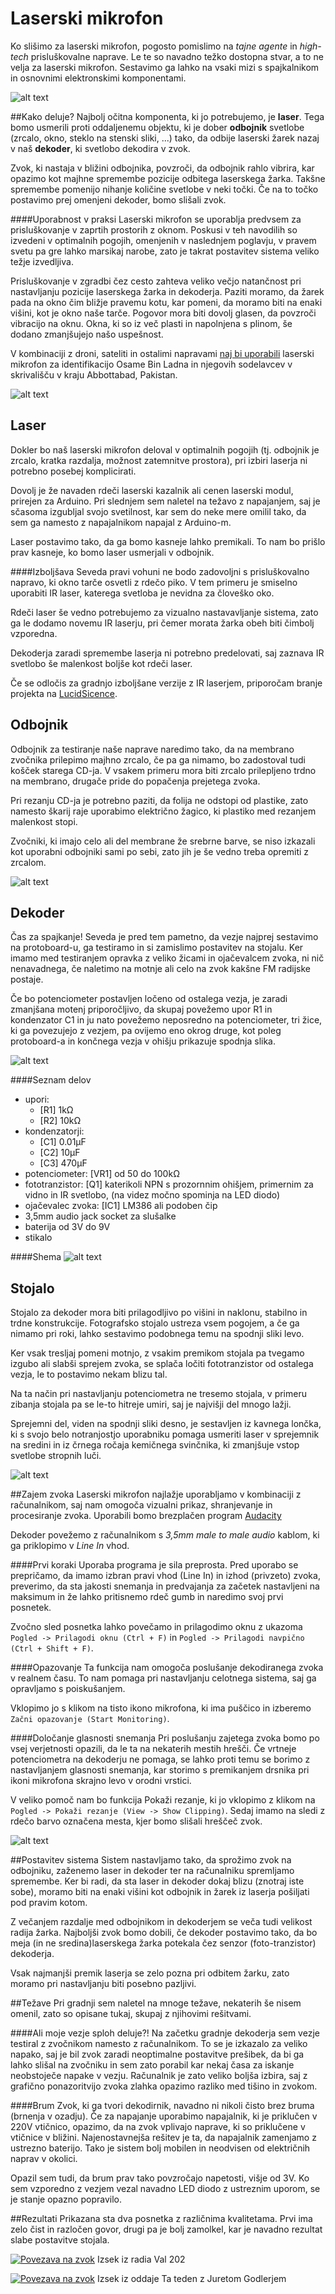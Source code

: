 # Laserski mikrofon
Ko slišimo za laserski mikrofon, pogosto pomislimo na _tajne agente_ in _high-tech_ prisluškovalne naprave. Le te so navadno težko dostopna stvar, a to ne velja za laserski mikrofon. Sestavimo ga lahko na vsaki mizi s spajkalnikom in osnovnimi elektronskimi komponentami.

![alt text](slike/uvod.png "Postavljen sistem laserskega mikrofona")


##Kako deluje?
Najbolj očitna komponenta, ki jo potrebujemo, je **laser**. Tega bomo usmerili proti oddaljenemu objektu, ki je dober **odbojnik** svetlobe (zrcalo, okno, steklo na stenski sliki, ...) tako, da odbije laserski žarek nazaj v naš **dekoder**, ki svetlobo dekodira v zvok.

Zvok, ki nastaja v bližini odbojnika, povzroči, da odbojnik rahlo vibrira, kar opazimo kot majhne spremembe pozicije odbitega laserskega žarka. Takšne spremembe pomenijo nihanje količine svetlobe v neki točki. Če na to točko postavimo prej omenjeni dekoder, bomo slišali zvok.

####Uporabnost v praksi
Laserski mikrofon se uporablja predvsem za prisluškovanje v zaprtih prostorih z oknom. Poskusi v teh navodilih so izvedeni v optimalnih pogojih, omenjenih v naslednjem poglavju, v pravem svetu pa gre lahko marsikaj narobe, zato je takrat postavitev sistema veliko težje izvedljiva. 

Prisluškovanje v zgradbi čez cesto zahteva veliko večjo natančnost pri nastavljanju pozicije laserskega žarka in dekoderja. Paziti moramo, da žarek pada na okno čim bližje pravemu kotu, kar pomeni, da moramo biti na enaki višini, kot je okno naše tarče. Pogovor mora biti dovolj glasen, da povzroči vibracijo na oknu. Okna, ki so iz več plasti in napolnjena s plinom, še dodano zmanjšujejo našo uspešnost.

V kombinaciji z droni, sateliti in ostalimi napravami 
[naj bi uporabili](http://www.npr.org/2011/05/04/135995089/cia-used-satellites-to-prep-for-bin-laden-raid "Povezava na starn NPR, kjer je opisano prisluškovanje Bin ladnu z laserskim mikrofonom") laserski mikrofon za identifikacijo Osame Bin Ladna in njegovih sodelavcev v skrivališču v kraju Abbottabad, Pakistan.

![alt text](slike/kakoDeluje.png "Shema postavitve")


## Laser
Dokler bo naš laserski mikrofon deloval v optimalnih pogojih (tj. odbojnik je zrcalo, kratka razdalja, možnost zatemnitve prostora), pri izbiri laserja ni potrebno posebej komplicirati.

Dovolj je že navaden rdeči laserski kazalnik ali cenen laserski modul, prirejen za Arduino. Pri slednjem sem naletel na težavo z napajanjem, saj je sčasoma izgubljal svojo svetilnost, kar sem do neke mere omilil tako, da sem ga namesto z napajalnikom napajal z Arduino-m.

Laser postavimo tako, da ga bomo kasneje lahko premikali. To nam bo prišlo prav kasneje, ko bomo laser usmerjali v odbojnik.

####Izboljšava
Seveda pravi vohuni ne bodo zadovoljni s prisluškovalno napravo, ki okno tarče osvetli z rdečo piko. V tem primeru je smiselno uporabiti IR laser, katerega svetloba je nevidna za človeško oko.

Rdeči laser še vedno potrebujemo za vizualno nastavavljanje sistema, zato ga le dodamo novemu IR laserju, pri čemer morata žarka obeh biti čimbolj vzporedna.

Dekoderja zaradi spremembe laserja ni potrebno predelovati, saj zaznava IR svetlobo še malenkost boljše kot rdeči laser.

Če se odločis za gradnjo izboljšane verzije z IR laserjem, priporočam branje projekta na [LucidSicence](http://www.lucidscience.com/pro-laser%20spy%20device-1.aspx "Povezava na LucidScience").

## Odbojnik
Odbojnik za testiranje naše naprave naredimo tako, da na membrano zvočnika prilepimo majhno zrcalo, če pa ga nimamo, bo zadostoval tudi košček starega CD-ja. V vsakem primeru mora biti zrcalo prilepljeno trdno na membrano, drugače pride do popačenja prejetega zvoka. 

Pri rezanju CD-ja je potrebno paziti, da folija ne odstopi od plastike, zato namesto škarij raje uporabimo električno žagico, ki plastiko med rezanjem malenkost stopi.

Zvočniki, ki imajo celo ali del membrane že srebrne barve, se niso izkazali kot uporabni odbojniki sami po sebi, zato jih je še vedno treba opremiti z zrcalom. 

![alt text](slike/odbojnik.png "Prirejen odbojnik")


## Dekoder
Čas za spajkanje! Seveda je pred tem pametno, da vezje najprej sestavimo na protoboard-u, ga testiramo in si zamislimo postavitev na stojalu. Ker imamo med testiranjem opravka z veliko žicami in ojačevalcem zvoka, ni nič nenavadnega, če naletimo na motnje ali celo na zvok kakšne FM radijske postaje.

Če bo potenciometer postavljen ločeno od ostalega vezja, je zaradi zmanjšana motenj priporočljivo, da skupaj povežemo upor R1 in kondenzator C1 in ju nato povežemo neposredno na potenciometer, tri žice, ki ga povezujejo z vezjem, pa ovijemo eno okrog druge, kot poleg protoboard-a in končnega vezja v ohišju prikazuje spodnja slika.

![alt text](slike/dekodirnik.png "Dekodirnik na protoboard-u in v ohišju")
 
####Seznam delov
- upori:
   * [R1] 1kΩ 
   * [R2] 10kΩ 
- kondenzatorji:
   * [C1] 0.01μF
   * [C2] 10μF
   * [C3] 470μF
- potenciometer: [VR1] od 50 do 100kΩ
- fototranzistor: [Q1] katerikoli NPN s prozornnim ohišjem, primernim za vidno in IR svetlobo, (na videz močno spominja na LED diodo)
- ojačevalec zvoka: [IC1] LM386 ali podoben čip
- 3,5mm audio jack socket za slušalke
- baterija od 3V do 9V
- stikalo

####Shema
![alt text](slike/shema.png "Shema vezja dekoderja")

## Stojalo
Stojalo za dekoder mora biti prilagodljivo po višini in naklonu, stabilno in trdne konstrukcije. Fotografsko stojalo ustreza vsem pogojem, a če ga nimamo pri roki, lahko sestavimo podobnega temu na spodnji sliki levo.

Ker vsak tresljaj pomeni motnjo, z vsakim premikom stojala pa tvegamo izgubo ali slabši sprejem zvoka, se splača ločiti fototranzistor od ostalega vezja, le to postavimo nekam blizu tal.

Na ta način pri nastavljanju potenciometra ne tresemo stojala, v primeru zibanja stojala pa se le-to hitreje umiri, saj je najvišji del mnogo lažji.

Sprejemni del, viden na spodnji sliki desno, je sestavljen iz kavnega lončka, ki s svojo belo notranjostjo uporabniku pomaga usmeriti laser v sprejemnik na sredini in iz črnega ročaja kemičnega svinčnika, ki zmanjšuje vstop svetlobe stropnih luči.

![alt text](slike/stojalo.png "Stojalo in sprejemni del")


##Zajem zvoka
Laserski mikrofon najlažje uporabljamo v kombinaciji z računalnikom, saj nam omogoča vizualni prikaz, shranjevanje in procesiranje zvoka. Uporabili bomo brezplačen program [Audacity](http://www.audacityteam.org/ "Audacity-jeva domača stran")

Dekoder povežemo z računalnikom s _3,5mm male to male audio_ kablom, ki ga priklopimo v _Line In_ vhod.

####Prvi koraki
Uporaba programa je sila preprosta. Pred uporabo se prepričamo, da imamo izbran pravi vhod (Line In) in izhod (privzeto) zvoka, preverimo, da sta jakosti snemanja in predvajanja za začetek nastavljeni na maksimum in že lahko pritisnemo rdeč gumb in naredimo svoj prvi posnetek.

Zvočno sled posnetka lahko povečamo in prilagodimo oknu z ukazoma
`Pogled -> Prilagodi oknu (Ctrl + F)` in 
`Pogled -> Prilagodi navpično (Ctrl + Shift + F)`.

####Opazovanje
Ta funkcija nam omogoča poslušanje dekodiranega zvoka v realnem času. To nam pomaga pri nastavljanju celotnega sistema, saj ga opravljamo s poiskušanjem. 

Vklopimo jo s klikom na tisto ikono mikrofona, ki ima puščico in izberemo `Začni opazovanje (Start Monitoring)`.

####Določanje glasnosti snemanja
Pri poslušanju zajetega zvoka bomo po vsej verjetnosti opazili, da le ta na nekaterih mestih hrešči. Če vrtneje potenciometra na dekoderju ne pomaga, se lahko proti temu se borimo z nastavljanjem glasnosti snemanja, kar storimo s premikanjem drsnika pri ikoni mikrofona skrajno levo v orodni vrstici.

V veliko pomoč nam bo funkcija Pokaži rezanje, ki jo vklopimo z klikom na `Pogled -> Pokaži rezanje (View -> Show Clipping)`. Sedaj imamo na sledi z rdečo barvo označena mesta, kjer bomo slišali hreščeč zvok.


![alt text](slike/audacity.png "Zajet zvok v programu Audacity")

##Postavitev sistema
Sistem nastavljamo tako, da sprožimo zvok na odbojniku, zaženemo laser in dekoder ter na računalniku spremljamo spremembe. Ker bi radi, da sta laser in dekoder dokaj blizu (znotraj iste sobe), moramo biti na enaki višini kot odbojnik in žarek iz laserja pošiljati pod pravim kotom.

Z večanjem razdalje med odbojnikom in dekoderjem se veča tudi velikost radija žarka. Najboljši zvok bomo dobili, če dekoder postavimo tako, da bo meja (in ne sredina)laserskega žarka potekala čez senzor (foto-tranzistor) dekoderja.

Vsak najmanjši premik laserja se zelo pozna pri odbitem žarku, zato moramo pri nastavljanju biti posebno pazljivi.

##Težave
Pri gradnji sem naletel na mnoge težave, nekaterih še nisem omenil, zato so opisane tukaj, skupaj z njihovimi rešitvami.

####Ali moje vezje sploh deluje?!
Na začetku gradnje dekoderja sem vezje testiral z zvočnikom namesto z računalnikom. To se je izkazalo za veliko napako, saj je bil zvok zaradi neoptimalne postavitve prešibek, da bi ga lahko slišal na zvočniku in sem zato porabil kar nekaj časa za iskanje neobstoječe napake v vezju. Računalnik je zato veliko boljša izbira, saj z grafično ponazoritvijo zvoka zlahka opazimo razliko med tišino in zvokom.

####Brum
Zvok, ki ga tvori dekodirnik, navadno ni nikoli čisto brez bruma (brnenja v ozadju). Če za napajanje uporabimo napajalnik, ki je priklučen v 220V vtičnico, opazimo, da na zvok vplivajo naprave, ki so priklučene v vtičnice v bližini. 
Najenostavnejša rešitev je ta, da napajalnik zamenjamo z ustrezno baterijo. Tako je sistem bolj mobilen in neodvisen od električnih naprav v okolici.

Opazil sem tudi, da brum prav tako povzročajo napetosti, višje od 3V. Ko sem vzporedno z vezjem vezal navadno LED diodo z ustreznim uporom, se je stanje opazno popravilo.

##Rezultati
Prikazana sta dva posnetka z različnima kvalitetama. Prvi ima zelo čist in razločen govor, drugi pa je bolj zamolkel, kar je navadno rezultat slabe postavitve stojala.

[![Povezava na zvok](slike/val202.png)](https://clyp.it/vwuxnkh4) Izsek iz radia Val 202

[![Povezava na zvok](slike/godler.png)](https://clyp.it/1ghn5oa5) Izsek iz oddaje Ta teden z Juretom Godlerjem
